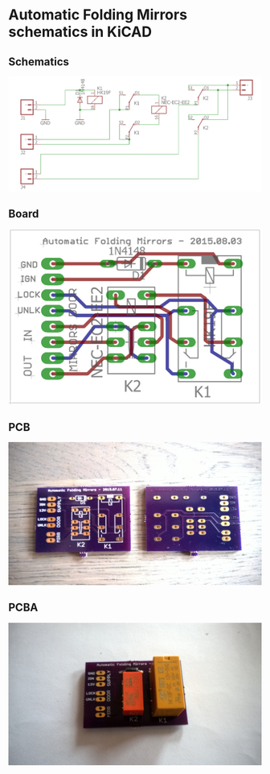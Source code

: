 # Automatic Folding Mirrors schematics in KiCAD
## Schematics
![schematics](docs/schematics.png)

## Board
![board](docs/board.png)

## PCB
![pcb](docs/pcb.jpg)

## PCBA
![pcba](docs/pcba.jpg)
